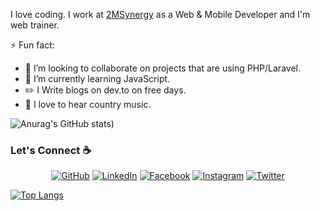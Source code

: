 

I love coding. I work at [2MSynergy](https://2msynergy.com/) as a Web & Mobile Developer and I'm web trainer.

<!--
**sisodiya2421/sisodiya2421** is a ✨ _special_ ✨ repository because its `README.md` (this file) appears on your GitHub profile.

Here are some ideas to get you started:

- 🔭 I’m currently working on ...
- 🌱 I’m currently learning ...
- 👯 I’m looking to collaborate on ...
- 🤔 I’m looking for help with ...
- 💬 Ask me about ...
- 📫 How to reach me: ...
- 😄 Pronouns: ...
- ⚡ Fun fact: ...
-->
⚡ Fun fact:
- 👯 I’m looking to collaborate on projects that are using PHP/Laravel.
- 🌱 I’m currently learning JavaScript.
- :pencil2: I Write blogs on dev.to on free days.
- :musical_note: I love to hear country music.

![Anurag's GitHub stats](https://github-readme-stats.vercel.app/api?username=Piscarocarlos&theme=cobalt&show_icons=true&hide=contribs,prs&count_private=true))

### Let's Connect :coffee:
<p align="center">
	<a href="https://github.com/Piscarocarlos"><img src="https://img.icons8.com/bubbles/50/000000/github.png" alt="GitHub"/></a>
	<a href="https://www.linkedin.com/in/ayi-carlos-alognon-anani-ab2421137/"><img src="https://img.icons8.com/bubbles/50/000000/linkedin.png" alt="LinkedIn"/></a>
	<a href="https://www.facebook.com/carlos.alognon/"><img src="https://img.icons8.com/bubbles/50/000000/facebook-new.png" alt="Facebook"/></a>
	<a href="https://www.instagram.com/carlos_alognon/"><img src="https://img.icons8.com/bubbles/50/000000/instagram.png" alt="Instagram"/></a>
	<a href="https://twitter.com/AlognonCarlos"><img src="https://img.icons8.com/bubbles/50/000000/twitter.png" alt="Twitter"/></a>
</p>

[![Top Langs](https://github-readme-stats.vercel.app/api/top-langs/?username=Piscarocarlos&layout=compact)](https://github.com/Piscarocarlos/github-readme-stats)

